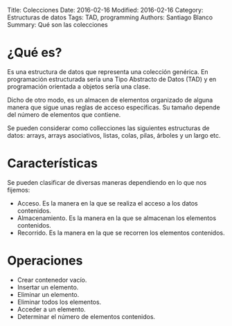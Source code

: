 Title: Colecciones
Date: 2016-02-16
Modified: 2016-02-16
Category: Estructuras de datos
Tags: TAD, programming
Authors: Santiago Blanco
Summary: Qué son las colecciones

# ¿Qué es?

Es una estructura de datos que representa una colección genérica. En
programación estructurada sería una Tipo Abstracto de Datos (TAD) y en
programación orientada a objetos sería una clase.

Dicho de otro modo, es un almacen de elementos organizado de alguna manera que
sigue unas reglas de acceso específicas. Su tamaño depende del número de
elementos que contiene.

Se pueden considerar como collecciones las siguientes estructuras de datos:
arrays, arrays asociativos, listas, colas, pilas, árboles y un largo etc.

# Características

Se pueden clasificar de diversas maneras dependiendo en lo que nos fijemos:

* Acceso. Es la manera en la que se realiza el acceso a los datos contenidos.
* Almacenamiento. Es la manera en la que se almacenan los elementos contenidos.
* Recorrido. Es la manera en la que se recorren los elementos contenidos.

# Operaciones

* Crear contenedor vacío.
* Insertar un elemento.
* Eliminar un elemento.
* Eliminar todos los elementos.
* Acceder a un elemento.
* Determinar el número de elementos contenidos.
